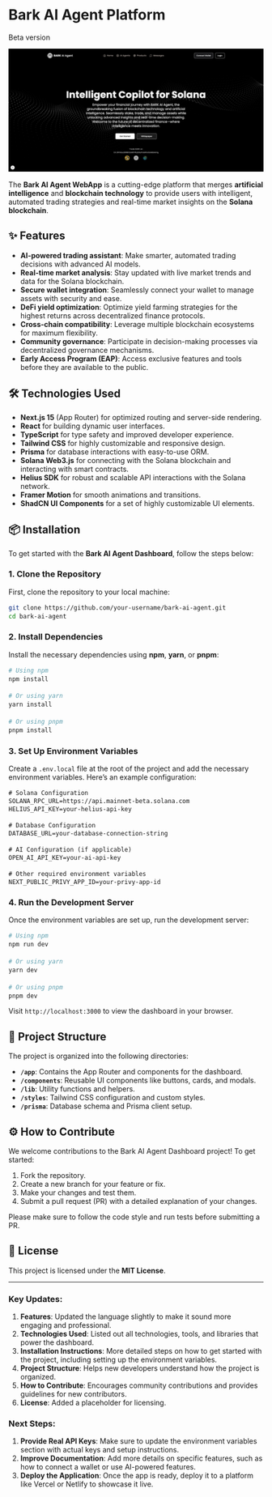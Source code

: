 # Bark AI Agent Platform
Beta version

![Bark AI Agent WebUI](/public/assets/bark-ai-agent-web-ui.png)

The **Bark AI Agent WebApp** is a cutting-edge platform that merges **artificial intelligence** and **blockchain technology** to provide users with intelligent, automated trading strategies and real-time market insights on the **Solana blockchain**.

## ✨ Features

- **AI-powered trading assistant**: Make smarter, automated trading decisions with advanced AI models.
- **Real-time market analysis**: Stay updated with live market trends and data for the Solana blockchain.
- **Secure wallet integration**: Seamlessly connect your wallet to manage assets with security and ease.
- **DeFi yield optimization**: Optimize yield farming strategies for the highest returns across decentralized finance protocols.
- **Cross-chain compatibility**: Leverage multiple blockchain ecosystems for maximum flexibility.
- **Community governance**: Participate in decision-making processes via decentralized governance mechanisms.
- **Early Access Program (EAP)**: Access exclusive features and tools before they are available to the public.

## 🛠 Technologies Used

- **Next.js 15** (App Router) for optimized routing and server-side rendering.
- **React** for building dynamic user interfaces.
- **TypeScript** for type safety and improved developer experience.
- **Tailwind CSS** for highly customizable and responsive design.
- **Prisma** for database interactions with easy-to-use ORM.
- **Solana Web3.js** for connecting with the Solana blockchain and interacting with smart contracts.
- **Helius SDK** for robust and scalable API interactions with the Solana network.
- **Framer Motion** for smooth animations and transitions.
- **ShadCN UI Components** for a set of highly customizable UI elements.

## 📦 Installation

To get started with the **Bark AI Agent Dashboard**, follow the steps below:

### 1. Clone the Repository

First, clone the repository to your local machine:

```bash
git clone https://github.com/your-username/bark-ai-agent.git
cd bark-ai-agent
```

### 2. Install Dependencies

Install the necessary dependencies using **npm**, **yarn**, or **pnpm**:

```bash
# Using npm
npm install

# Or using yarn
yarn install

# Or using pnpm
pnpm install
```

### 3. Set Up Environment Variables

Create a `.env.local` file at the root of the project and add the necessary environment variables. Here’s an example configuration:

```dotenv
# Solana Configuration
SOLANA_RPC_URL=https://api.mainnet-beta.solana.com
HELIUS_API_KEY=your-helius-api-key

# Database Configuration
DATABASE_URL=your-database-connection-string

# AI Configuration (if applicable)
OPEN_AI_API_KEY=your-ai-api-key

# Other required environment variables
NEXT_PUBLIC_PRIVY_APP_ID=your-privy-app-id
```

### 4. Run the Development Server

Once the environment variables are set up, run the development server:

```bash
# Using npm
npm run dev

# Or using yarn
yarn dev

# Or using pnpm
pnpm dev
```

Visit `http://localhost:3000` to view the dashboard in your browser.

## 🗼 Project Structure

The project is organized into the following directories:

- **`/app`**: Contains the App Router and components for the dashboard.
- **`/components`**: Reusable UI components like buttons, cards, and modals.
- **`/lib`**: Utility functions and helpers.
- **`/styles`**: Tailwind CSS configuration and custom styles.
- **`/prisma`**: Database schema and Prisma client setup.

## ⚙️ How to Contribute

We welcome contributions to the Bark AI Agent Dashboard project! To get started:

1. Fork the repository.
2. Create a new branch for your feature or fix.
3. Make your changes and test them.
4. Submit a pull request (PR) with a detailed explanation of your changes.

Please make sure to follow the code style and run tests before submitting a PR.

## 📄 License

This project is licensed under the **MIT License**.

---

### Key Updates:

1. **Features**: Updated the language slightly to make it sound more engaging and professional.
2. **Technologies Used**: Listed out all technologies, tools, and libraries that power the dashboard.
3. **Installation Instructions**: More detailed steps on how to get started with the project, including setting up the environment variables.
4. **Project Structure**: Helps new developers understand how the project is organized.
5. **How to Contribute**: Encourages community contributions and provides guidelines for new contributors.
6. **License**: Added a placeholder for licensing.

### Next Steps:

1. **Provide Real API Keys**: Make sure to update the environment variables section with actual keys and setup instructions.
2. **Improve Documentation**: Add more details on specific features, such as how to connect a wallet or use AI-powered features.
3. **Deploy the Application**: Once the app is ready, deploy it to a platform like Vercel or Netlify to showcase it live.

